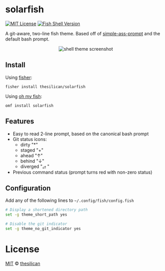 # solarfish
[![MIT License](https://img.shields.io/badge/license-MIT-007EC7.svg)](/LICENSE)
[![Fish Shell Version](https://img.shields.io/badge/fish-v3.6.4-007EC7.svg)](https://fishshell.com)

A git-aware, two-line fish theme. Based off of [simple-ass-prompt](https://github.com/lfiolhais/theme-simple-ass-prompt) and the default bash prompt.

<p align="center">
<img src="https://i.imgur.com/601hz24.png" alt="shell theme screenshot">
</p>

## Install

Using [fisher](https://github.com/jorgebucaran/fisher):
```
fisher install thesilican/solarfish
```

Using [oh my fish](https://www.github.com/oh-my-fish/oh-my-fish):

```
omf install solarfish
```

## Features

- Easy to read 2-line prompt, based on the canonical bash prompt
- Git status icons:
  - dirty "\*"
  - staged "+"
  - ahead "↑"
  - behind "↓"
  - diverged "⥄ "
- Previous command status (prompt turns red with non-zero status)

## Configuration

Add any of the following lines to `~/.config/fish/config.fish`

```bash
# Display a shortened directory path
set -g theme_short_path yes

# Disable the git indicator
set -g theme_no_git_indicator yes
```

# License

[MIT](https://opensource.org/licenses/MIT) © [thesilican](https://github.com/thesilican)
